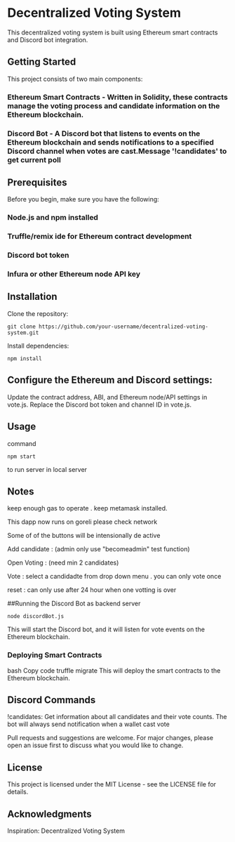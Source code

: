 # Decentralized Voting System

This decentralized voting system is built using Ethereum smart contracts and Discord bot integration.

## Getting Started
This project consists of two main components:

### Ethereum Smart Contracts - Written in Solidity, these contracts manage the voting process and candidate information on the Ethereum blockchain.

### Discord Bot - A Discord bot that listens to events on the Ethereum blockchain and sends notifications to a specified Discord channel when votes are cast.Message '!candidates'  to get current poll
    

## Prerequisites
Before you begin, make sure you have the following:

### Node.js and npm installed
### Truffle/remix ide for Ethereum contract development
### Discord bot token
### Infura or other Ethereum node API key

## Installation
Clone the repository:

~~~
git clone https://github.com/your-username/decentralized-voting-system.git
~~~

Install dependencies:
~~~
npm install
~~~
## Configure the Ethereum and Discord settings:

Update the contract address, ABI, and Ethereum node/API settings in vote.js.
Replace the Discord bot token and channel ID in vote.js.

## Usage

command 
~~~
npm start
~~~
to run server in local server


## Notes


keep enough gas to operate . keep metamask installed.

This dapp now runs on goreli please check network

Some of of the buttons will be intensionally de active

Add candidate : (admin only use "becomeadmin" test function)

Open Voting : (need min 2 candidates)

Vote : select a candidadte from drop down menu . you can only vote once

reset : can only use after 24 hour when one votting is over


##Running the Discord Bot as backend server

~~~
node discordBot.js
~~~

This will start the Discord bot, and it will listen for vote events on the Ethereum blockchain.

### Deploying Smart Contracts
bash
Copy code
truffle migrate
This will deploy the smart contracts to the Ethereum blockchain.

## Discord Commands
!candidates: Get information about all candidates and their vote counts.
The bot will always send notification when a wallet cast vote 

Pull requests and suggestions are welcome. For major changes, please open an issue first to discuss what you would like to change.

## License
This project is licensed under the MIT License - see the LICENSE file for details.

## Acknowledgments
Inspiration: Decentralized Voting System
